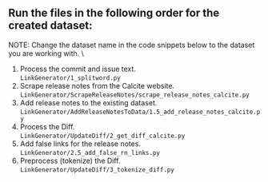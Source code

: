 ## Run the files in the following order for the created dataset:
NOTE: Change the dataset name in the code snippets below to the dataset you are working with. \
1. Process the commit and issue text. \
`LinkGenerator/1_splitword.py` 
2. Scrape release notes from the Calcite website. \
`LinkGenerator/ScrapeReleaseNotes/scrape_release_notes_calcite.py`
3. Add release notes to the existing dataset. \
`LinkGenerator/AddReleaseNotesToData/1.5_add_release_notes_calcite.py` 
4. Process the Diff. \
`LinkGenerator/UpdateDiff/2_get_diff_calcite.py`
5. Add false links for the release notes. \
`LinkGenerator/2.5_add_false_rn_links.py`
6. Preprocess (tokenize) the Diff. \
`LinkGenerator/UpdateDiff/3_tokenize_diff.py`